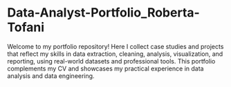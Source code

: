 # Data-Analyst-Portfolio_Roberta-Tofani
Welcome to my portfolio repository! Here I collect case studies and projects that reflect my skills in data extraction, cleaning, analysis, visualization, and reporting, using real-world datasets and professional tools. This portfolio complements my CV and showcases my practical experience in data analysis and data engineering.

